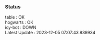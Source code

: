 ### Status


table : OK  
hogwarts : OK  
icy-bot : DOWN  
Latest Update : 2023-12-05 07:07:43.839934
